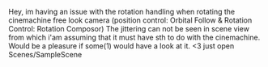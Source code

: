Hey, im having an issue with the rotation handling when rotating the cinemachine free look camera (position control: Orbital Follow & Rotation Control: Rotation Composor)
The jittering can not be seen in scene view from which i'am assuming that it must have sth to do with the cinemachine. 
Would be a pleasure if some(1) would have a look at it. <3 just open Scenes/SampleScene